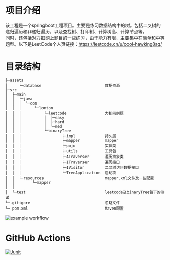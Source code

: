 # 项目介绍

该工程是一个springboot工程项目。主要是练习数据结构中的树。包括二叉树的递归遍历和非递归遍历，以及查找树、打印树、计算树高、计算节点等。<br/>
同时，还包括对力扣网上题目的一些练习，由于能力有限，主要集中在简单和中等题型。以下是LeetCode个人页链接：<https://leetcode.cn/u/cool-hawking8aq/>
                      

# 目录结构

```          
├─assets
│     └─database                            数据资源
├─src
│  ├─main
│  │  ├─java
│  │  │  └─com
│  │  │      └─lonton
│  │  │          └─leetcode                 力扣网刷题
│  │  │          │  ├─easy
│  │  │          │  ├─hard
│  │  │          │  └─med
│  │  │          └─binaryTree
│  │  │                  ├─impl             持久层
│  │  │                  ├─mapper           mapper
│  │  │                  ├─pojo             实体类
│  │  │                  ├─utils            工具包
│  │  │                  ├─ATraverser       遍历抽象类
│  │  │                  ├─ITraverser       遍历接口     
│  │  │                  ├─IVisitor         二叉树访问数据接口
│  │  │                  └─TreeApplication  启动项                                      
│  │  └─resources                           mapper.xml文件及一些配置
│  │        └─mapper                         
│  │                            
│  └─test                                   leetcode及binaryTree包下的测试  
└─.gitigore                                 忽略文件
└─ pom.xml                                  Maven配置

```
![example workflow](https://github.com/Sally1005/data-structure/actions/workflows/blank.yml/badge.svg)

# GitHub Actions 

[![Junit](https://github.com/Sally1005/data-structure/actions/workflows/blank.yml/badge.svg?event=push)](https://github.com/Sally1005/data-structure/actions/workflows/blank.yml)










